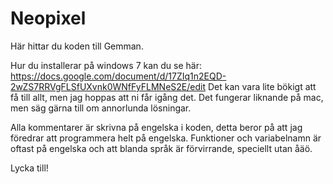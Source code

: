 # Neopixel
Här hittar du koden till Gemman. 

Hur du installerar på windows 7 kan du se här: 
https://docs.google.com/document/d/17ZIq1n2EQD-2wZS7RRVgFLSfUXvnk0WNfFyFLMNeS2E/edit 
Det kan vara lite bökigt att få till allt, men jag hoppas att ni får igång det. Det fungerar liknande på mac, men säg gärna till om annorlunda lösningar. 

Alla kommentarer är skrivna på engelska i koden, detta beror på att jag föredrar att programmera helt på engelska. Funktioner och variabelnamn är oftast på engelska och att blanda språk är förvirrande, speciellt utan åäö. 

Lycka till! 
